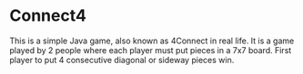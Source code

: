 # Connect4
This is a simple Java game, also known as 4Connect in real life. It is a game played by 2 people where each player must put pieces in a 7x7 board. First player to put 4 consecutive diagonal or sideway pieces win.
